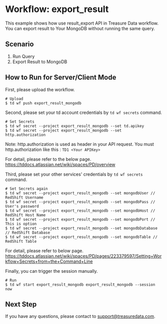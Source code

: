 # Workflow: export_result
This example shows how use result_export API in Treasure Data workflow. 
You can export result to Your MongoDB without running the same query.

## Scenario

1. Run Query
2. Export Result to MongoDB

## How to Run for Server/Client Mode
First, please upload the workflow.
```
# Upload
$ td wf push export_result_mongodb
```

Second, please set your td account credentials by ```td wf secrets``` command.
```
# Set Secrets
$ td wf secret --project export_result_mongodb --set td.apikey
$ td wf secret --project export_result_mongodb --set http.authorization
```

Note: http.authorization is used as header in your API request.
You must http.authorization like this : ```TD1 <Your APIKey>```

For detail, please refer to the below page.
https://tddocs.atlassian.net/wiki/spaces/PD/overview


Third, please set your other services' credentials by ```td wf secrets``` command.
```
# Set Secrets again
$ td wf secret --project export_result_mongodb --set mongodbUser // RedShift Username
$ td wf secret --project export_result_mongodb --set mongodbPass // User's password
$ td wf secret --project export_result_mongodb --set mongodbHost // RedShift Host Name
$ td wf secret --project export_result_mongodb --set mongodbPort // This is option
$ td wf secret --project export_result_mongodb --set mongodbDatabase // RedShift Database
$ td wf secret --project export_result_mongodb --set mongodbTable // RedShift Table
```

For detail, please refer to below page.
https://tddocs.atlassian.net/wiki/spaces/PD/pages/223379597/Setting+Workflow+Secrets+from+the+Command+Line

Finally, you can trigger the session manually.

```
# Run
$ td wf start export_result_mongodb export_result_mongodb --session now
```

## Next Step
If you have any questions, please contact to support@treasuredata.com.
